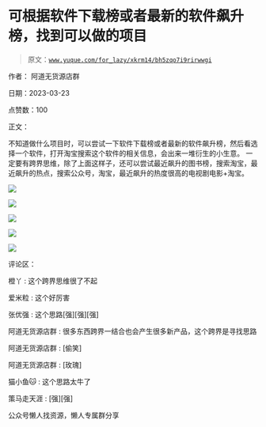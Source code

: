 # 可根据软件下载榜或者最新的软件飙升榜，找到可以做的项目

> 原文：[`www.yuque.com/for_lazy/xkrm14/bh5zqo7i9rirwwgi`](https://www.yuque.com/for_lazy/xkrm14/bh5zqo7i9rirwwgi)

作者： 阿道无货源店群

日期：2023-03-23

点赞数：100

正文：

不知道做什么项目时，可以尝试一下软件下载榜或者最新的软件飙升榜，然后看选择一个软件，打开淘宝搜索这个软件的相关信息，会出来一堆衍生的小生意。 一定要有跨界思维，除了上面这样子，还可以尝试最近飙升的图书榜，搜索淘宝，最近飙升的热点，搜索公众号，淘宝，最近飙升的热度很高的电视剧电影+淘宝。

![](img/d4827fdeeaf51442d839e3053c2d6c68.png)  

![](img/e32d0f0b5b1e0aed4a6eb6ebe55643a6.png)  

![](img/041dc4f86a232ebc54cef7dc39dd4a19.png)  

![](img/9471f77cdb02726a10d5262d4a9f9949.png)  

![](img/7d07c4dc6d135657953398926ac869f8.png)  

评论区：

橙丫 : 这个跨界思维很了不起

爱米粒 : 这个好厉害

张优强 : 这个思路[强][强][强]

阿道无货源店群 : 很多东西跨界一结合也会产生很多新产品，这个跨界是寻找思路

阿道无货源店群 : [偷笑]

阿道无货源店群 : [玫瑰]

猫小鱼🐱 : 这个思路太牛了

策马走天涯 : [强][强]

公众号懒人找资源，懒人专属群分享

